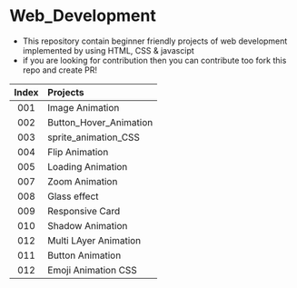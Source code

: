 # Web_Development
- This repository contain beginner friendly projects of web development implemented by using HTML, CSS &amp; javascipt
- if you are looking for contribution then you can contribute too fork this repo and create PR!

| Index  | Projects | 
|  :---: |  :--- |
| 001    |     Image Animation  |
| 002  | Button_Hover_Animation  |
| 003    |     sprite_animation_CSS  |
| 004  | Flip Animation |
| 005    |    Loading Animation |
| 007  | Zoom Animation |
| 008    |     Glass effect  |
| 009  |Responsive Card |
| 010    |     Shadow Animation  |
| 012  | Multi LAyer Animation  |
| 011    |     Button Animation  |
| 012  | Emoji Animation CSS  |



